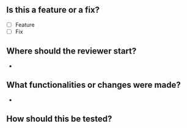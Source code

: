 ## Is this a feature or a fix?
- [ ] Feature
- [ ] Fix

## Where should the reviewer start?
-

## What functionalities or changes were made?
-

## How should this be tested?
